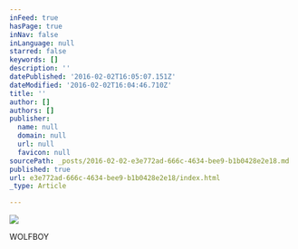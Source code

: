 ```yaml
---
inFeed: true
hasPage: true
inNav: false
inLanguage: null
starred: false
keywords: []
description: ''
datePublished: '2016-02-02T16:05:07.151Z'
dateModified: '2016-02-02T16:04:46.710Z'
title: ''
author: []
authors: []
publisher:
  name: null
  domain: null
  url: null
  favicon: null
sourcePath: _posts/2016-02-02-e3e772ad-666c-4634-bee9-b1b0428e2e18.md
published: true
url: e3e772ad-666c-4634-bee9-b1b0428e2e18/index.html
_type: Article

---
```

![](https://the-grid-user-content.s3-us-west-2.amazonaws.com/6e016f8a-12d4-4d96-8a69-b99157aa350f.png)

WOLFBOY